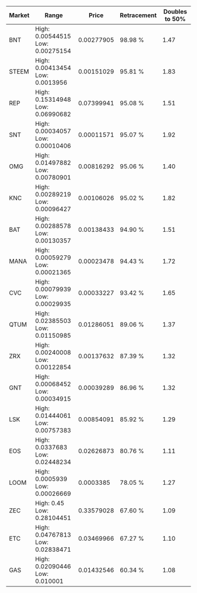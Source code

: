 | Market | Range | Price| Retracement | Doubles to 50% |
| --- | --- | --- | --- | --- |
| BNT | High: 0.00544515<br />Low: 0.00275154 | 0.00277905 | 98.98 % | 1.47 |
| STEEM | High: 0.00413454<br />Low: 0.0013956 | 0.00151029 | 95.81 % | 1.83 |
| REP | High: 0.15314948<br />Low: 0.06990682 | 0.07399941 | 95.08 % | 1.51 |
| SNT | High: 0.00034057<br />Low: 0.00010406 | 0.00011571 | 95.07 % | 1.92 |
| OMG | High: 0.01497882<br />Low: 0.00780901 | 0.00816292 | 95.06 % | 1.40 |
| KNC | High: 0.00289219<br />Low: 0.00096427 | 0.00106026 | 95.02 % | 1.82 |
| BAT | High: 0.00288578<br />Low: 0.00130357 | 0.00138433 | 94.90 % | 1.51 |
| MANA | High: 0.00059279<br />Low: 0.00021365 | 0.00023478 | 94.43 % | 1.72 |
| CVC | High: 0.00079939<br />Low: 0.00029935 | 0.00033227 | 93.42 % | 1.65 |
| QTUM | High: 0.02385503<br />Low: 0.01150985 | 0.01286051 | 89.06 % | 1.37 |
| ZRX | High: 0.00240008<br />Low: 0.00122854 | 0.00137632 | 87.39 % | 1.32 |
| GNT | High: 0.00068452<br />Low: 0.00034915 | 0.00039289 | 86.96 % | 1.32 |
| LSK | High: 0.01444061<br />Low: 0.00757383 | 0.00854091 | 85.92 % | 1.29 |
| EOS | High: 0.0337683<br />Low: 0.02448234 | 0.02626873 | 80.76 % | 1.11 |
| LOOM | High: 0.0005939<br />Low: 0.00026669 | 0.0003385 | 78.05 % | 1.27 |
| ZEC | High: 0.45<br />Low: 0.28104451 | 0.33579028 | 67.60 % | 1.09 |
| ETC | High: 0.04767813<br />Low: 0.02838471 | 0.03469966 | 67.27 % | 1.10 |
| GAS | High: 0.02090446<br />Low: 0.010001 | 0.01432546 | 60.34 % | 1.08 |
